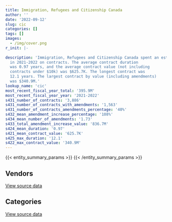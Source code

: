 ```yaml
---
title: Immigration, Refugees and Citizenship Canada
author: ''
date: '2022-09-12'
slug: cic
categories: []
tags: []
images:
  - /img/cover.png
r_init: |-
  
description: 'Immigration, Refugees and Citizenship Canada spent an estimated $395.9M
  in 2021-2022 on contracts. The average contract duration
  was 0.97 years, and the average contract value (not including
  contracts under $10k) was $625.7K. The longest contract was
  12.1 years. The largest contract by value (including amendments)
  was $340.9M.'
lookup_name: 'cic'
most_recent_fiscal_year_total: '395.9M'
most_recent_fiscal_year_year: '2021-2022'
s431_number_of_contracts: '3,886'
s431_number_of_contracts_with_amendments: '1,563'
s431_number_of_contracts_amendments_percentage: '40%'
s432_mean_amendment_increase_percentage: '108%'
s434_mean_number_of_amendments: '1.73'
s433_total_amendment_increase_value: '836.7M'
s424_mean_duration: '0.97'
s421_mean_contract_value: '625.7K'
s425_max_duration: '12.1'
s422_max_contract_value: '340.9M'
---
```


<script src="/rmarkdown-libs/htmlwidgets/htmlwidgets.js"></script>
<link href="/rmarkdown-libs/datatables-css/datatables-crosstalk.css" rel="stylesheet" />
<script src="/rmarkdown-libs/datatables-binding/datatables.js"></script>
<script src="/rmarkdown-libs/jquery/jquery-3.6.0.min.js"></script>
<link href="/rmarkdown-libs/dt-core-bootstrap/css/dataTables.bootstrap.min.css" rel="stylesheet" />
<link href="/rmarkdown-libs/dt-core-bootstrap/css/dataTables.bootstrap.extra.css" rel="stylesheet" />
<script src="/rmarkdown-libs/dt-core-bootstrap/js/jquery.dataTables.min.js"></script>
<script src="/rmarkdown-libs/dt-core-bootstrap/js/dataTables.bootstrap.min.js"></script>
<link href="/rmarkdown-libs/crosstalk/css/crosstalk.min.css" rel="stylesheet" />
<script src="/rmarkdown-libs/crosstalk/js/crosstalk.min.js"></script>
<script src="/rmarkdown-libs/htmlwidgets/htmlwidgets.js"></script>
<link href="/rmarkdown-libs/datatables-css/datatables-crosstalk.css" rel="stylesheet" />
<script src="/rmarkdown-libs/datatables-binding/datatables.js"></script>
<script src="/rmarkdown-libs/jquery/jquery-3.6.0.min.js"></script>
<link href="/rmarkdown-libs/dt-core-bootstrap/css/dataTables.bootstrap.min.css" rel="stylesheet" />
<link href="/rmarkdown-libs/dt-core-bootstrap/css/dataTables.bootstrap.extra.css" rel="stylesheet" />
<script src="/rmarkdown-libs/dt-core-bootstrap/js/jquery.dataTables.min.js"></script>
<script src="/rmarkdown-libs/dt-core-bootstrap/js/dataTables.bootstrap.min.js"></script>
<link href="/rmarkdown-libs/crosstalk/css/crosstalk.min.css" rel="stylesheet" />
<script src="/rmarkdown-libs/crosstalk/js/crosstalk.min.js"></script>

{{< entity_summary_params >}}
{{< /entity_summary_params >}}

## Vendors

<div id="htmlwidget-1" style="width:100%;height:auto;" class="datatables html-widget"></div>
<script type="application/json" data-for="htmlwidget-1">{"x":{"style":"bootstrap","filter":"none","vertical":false,"data":[["<a href=\"/vendors/73719_newfoundland_labrador/\">73719 Newfoundland Labrador<\/a>","<a href=\"/vendors/acart_communications/\">Acart Communications<\/a>","<a href=\"/vendors/accenture/\">Accenture<\/a>","<a href=\"/vendors/action_personnel_of_ottawa_hull/\">Action Personnel of Ottawa Hull<\/a>","<a href=\"/vendors/adga_group/\">ADGA Group<\/a>","<a href=\"/vendors/adobe/\">Adobe<\/a>","<a href=\"/vendors/adrm_technology_consulting/\">ADRM Technology Consulting<\/a>","<a href=\"/vendors/advanced_business_interiors/\">Advanced Business Interiors<\/a>","<a href=\"/vendors/advanced_chippewa_technologies/\">Advanced Chippewa Technologies<\/a>","<a href=\"/vendors/altis_human_resources/\">Altis Human Resources<\/a>","<a href=\"/vendors/aon_reed_stenhouse/\">Aon Reed Stenhouse<\/a>","<a href=\"/vendors/applied_electonics/\">Applied Electonics<\/a>","<a href=\"/vendors/artemp_personnel_services/\">Artemp Personnel Services<\/a>","<a href=\"/vendors/atco/\">ATCO<\/a>","<a href=\"/vendors/avi_spl_canada/\">AVI SPL Canada<\/a>","<a href=\"/vendors/bdo_canada/\">BDO Canada<\/a>","<a href=\"/vendors/ca/\">CA<\/a>","<a href=\"/vendors/cache_computer_consulting/\">Cache Computer Consulting<\/a>","<a href=\"/vendors/calian/\">Calian<\/a>","<a href=\"/vendors/canadian_bank_note_company/\">Canadian Bank Note Company<\/a>","<a href=\"/vendors/canadian_bureau_for_international_education/\">Canadian Bureau for International Education<\/a>","<a href=\"/vendors/canadian_corps_of_commissionaires/\">Canadian Corps of Commissionaires<\/a>","<a href=\"/vendors/canadian_red_cross/\">Canadian Red Cross<\/a>","<a href=\"/vendors/carahsoft_technology/\">Carahsoft Technology<\/a>","<a href=\"/vendors/carleton_university/\">Carleton University<\/a>","<a href=\"/vendors/cbci_telecom/\">CBCI Telecom<\/a>","<a href=\"/vendors/cdw_canada/\">CDW Canada<\/a>","<a href=\"/vendors/cgi/\">CGI<\/a>","<a href=\"/vendors/charron_human_resources/\">Charron Human Resources<\/a>","<a href=\"/vendors/cision_canada/\">Cision Canada<\/a>","<a href=\"/vendors/cistel_technology/\">Cistel Technology<\/a>","<a href=\"/vendors/cofomo/\">Cofomo<\/a>","<a href=\"/vendors/colliers_project_leaders/\">Colliers Project Leaders<\/a>","<a href=\"/vendors/commvault_systems/\">Commvault Systems<\/a>","<a href=\"/vendors/compugen/\">Compugen<\/a>","<a href=\"/vendors/contract_community/\">Contract Community<\/a>","<a href=\"/vendors/convergint_technologies/\">Convergint Technologies<\/a>","<a href=\"/vendors/coradix_technology_consulting/\">Coradix Technology Consulting<\/a>","<a href=\"/vendors/cossette_communications/\">Cossette Communications<\/a>","<a href=\"/vendors/csdc_systems/\">CSDC Systems<\/a>","<a href=\"/vendors/d_doyle_installations/\">D Doyle Installations<\/a>","<a href=\"/vendors/dalhousie_university/\">Dalhousie University<\/a>","<a href=\"/vendors/dalian_enterprises/\">Dalian Enterprises<\/a>","<a href=\"/vendors/data_communications_management/\">Data Communications Management<\/a>","<a href=\"/vendors/deloitte/\">Deloitte<\/a>","<a href=\"/vendors/donna_cona/\">Donna Cona<\/a>","<a href=\"/vendors/dynabook_canada/\">Dynabook Canada<\/a>","<a href=\"/vendors/dynamic_personnel_consultants/\">Dynamic Personnel Consultants<\/a>","<a href=\"/vendors/eberhard_von_huene_associates/\">Eberhard Von Huene Associates<\/a>","<a href=\"/vendors/ebsco_canada/\">EBSCO Canada<\/a>","<a href=\"/vendors/eclipsys_solutions/\">Eclipsys Solutions<\/a>","<a href=\"/vendors/ecole_de_langues_abce/\">Ecole De Langues Abce<\/a>","<a href=\"/vendors/ekos_research_associates/\">Ekos Research Associates<\/a>","<a href=\"/vendors/emtec/\">Emtec<\/a>","<a href=\"/vendors/environics_research_group/\">Environics Research Group<\/a>","<a href=\"/vendors/ernst_young/\">Ernst Young<\/a>","<a href=\"/vendors/esri/\">ESRI<\/a>","<a href=\"/vendors/excel_human_resources/\">Excel Human Resources<\/a>","<a href=\"/vendors/fast_forward_french/\">Fast Forward French<\/a>","<a href=\"/vendors/fmc_professionals/\">FMC Professionals<\/a>","<a href=\"/vendors/forrester_research/\">Forrester Research<\/a>","<a href=\"/vendors/fujitsu/\">Fujitsu<\/a>","<a href=\"/vendors/garda_security_group/\">Garda Security Group<\/a>","<a href=\"/vendors/gartner/\">Gartner<\/a>","<a href=\"/vendors/general_dynamics/\">General Dynamics<\/a>","<a href=\"/vendors/gilmore_reproductions/\">Gilmore Reproductions<\/a>","<a href=\"/vendors/global_knowledge/\">Global Knowledge<\/a>","<a href=\"/vendors/global_upholstery/\">Global Upholstery<\/a>","<a href=\"/vendors/goss_gilroy/\">Goss Gilroy<\/a>","<a href=\"/vendors/grand_toy/\">Grand Toy<\/a>","<a href=\"/vendors/graybridge_international_consulting/\">Graybridge International Consulting<\/a>","<a href=\"/vendors/haworth/\">Haworth<\/a>","<a href=\"/vendors/hypertec/\">Hypertec<\/a>","<a href=\"/vendors/ibiska_telecom/\">Ibiska Telecom<\/a>","<a href=\"/vendors/ibm_canada/\">IBM Canada<\/a>","<a href=\"/vendors/info_tech_research_group/\">Info Tech Research Group<\/a>","<a href=\"/vendors/insa/\">INSA<\/a>","<a href=\"/vendors/ipsos/\">Ipsos<\/a>","<a href=\"/vendors/iron_mountain/\">Iron Mountain<\/a>","<a href=\"/vendors/itex/\">ITEX<\/a>","<a href=\"/vendors/l_agence/\">L’Agence<\/a>","<a href=\"/vendors/l3harris/\">L3Harris<\/a>","<a href=\"/vendors/like_10/\">Like 10<\/a>","<a href=\"/vendors/lowe_martin_company/\">Lowe Martin Company<\/a>","<a href=\"/vendors/lro_staffing/\">LRO Staffing<\/a>","<a href=\"/vendors/lumina_it/\">Lumina IT<\/a>","<a href=\"/vendors/makwa_resourcing/\">Makwa Resourcing<\/a>","<a href=\"/vendors/maplesoft_consulting/\">Maplesoft Consulting<\/a>","<a href=\"/vendors/mckinsey_and_company/\">McKinsey and Company<\/a>","<a href=\"/vendors/mdos_consulting/\">MDOS Consulting<\/a>","<a href=\"/vendors/medavie/\">Medavie<\/a>","<a href=\"/vendors/media_q/\">Media Q<\/a>","<a href=\"/vendors/megalexis_communications/\">Megalexis Communications<\/a>","<a href=\"/vendors/microsoft_canada/\">Microsoft Canada<\/a>","<a href=\"/vendors/mindwire_systems/\">Mindwire Systems<\/a>","<a href=\"/vendors/mishkumi_technologies/\">Mishkumi Technologies<\/a>","<a href=\"/vendors/mitsubishi_motor_sales/\">Mitsubishi Motor Sales<\/a>","<a href=\"/vendors/mnp/\">MNP<\/a>","<a href=\"/vendors/modis_canada/\">Modis Canada<\/a>","<a href=\"/vendors/moore_canada/\">Moore Canada<\/a>","<a href=\"/vendors/mwco/\">MWCO<\/a>","<a href=\"/vendors/national_arts_centre/\">National Arts Centre<\/a>","<a href=\"/vendors/nations_translation_group/\">Nations Translation Group<\/a>","<a href=\"/vendors/nattiq/\">NATTIQ<\/a>","<a href=\"/vendors/nav_canada/\">NAV Canada<\/a>","<a href=\"/vendors/neptune_security_services/\">Neptune Security Services<\/a>","<a href=\"/vendors/nimble_information_strategies/\">Nimble Information Strategies<\/a>","<a href=\"/vendors/nisha_techonologies/\">Nisha Techonologies<\/a>","<a href=\"/vendors/nitam_solutions/\">Nitam Solutions<\/a>","<a href=\"/vendors/northern_micro/\">Northern Micro<\/a>","<a href=\"/vendors/nova_networks/\">Nova Networks<\/a>","<a href=\"/vendors/nua_office/\">NUA Office<\/a>","<a href=\"/vendors/ogilvy_montreal/\">Ogilvy Montreal<\/a>","<a href=\"/vendors/opentext/\">OpenText<\/a>","<a href=\"/vendors/oracle_canada/\">Oracle Canada<\/a>","<a href=\"/vendors/oxford_economics_usa/\">Oxford Economics USA<\/a>","<a href=\"/vendors/paladin_group/\">Paladin Group<\/a>","<a href=\"/vendors/panasonic/\">Panasonic<\/a>","<a href=\"/vendors/pattison_sign_group/\">Pattison Sign Group<\/a>","<a href=\"/vendors/pitney_bowes/\">Pitney Bowes<\/a>","<a href=\"/vendors/pleiad_canada/\">Pleiad Canada<\/a>","<a href=\"/vendors/portage_personnel/\">Portage Personnel<\/a>","<a href=\"/vendors/pra/\">PRA<\/a>","<a href=\"/vendors/pricewaterhouse_coopers/\">Pricewaterhouse Coopers<\/a>","<a href=\"/vendors/printers_plus/\">Printers Plus<\/a>","<a href=\"/vendors/procom_consultants/\">Procom Consultants<\/a>","<a href=\"/vendors/prosci_canada/\">Prosci Canada<\/a>","<a href=\"/vendors/purespirit_solutions/\">PureSpirIT Solutions<\/a>","<a href=\"/vendors/qmr/\">QMR<\/a>","<a href=\"/vendors/quintet_consulting/\">Quintet Consulting<\/a>","<a href=\"/vendors/randstad/\">Randstad<\/a>","<a href=\"/vendors/rapiscan_systems/\">Rapiscan Systems<\/a>","<a href=\"/vendors/rhea/\">RHEA<\/a>","<a href=\"/vendors/ricoh/\">Ricoh<\/a>","<a href=\"/vendors/samson_associes/\">Samson Associes<\/a>","<a href=\"/vendors/sap/\">SAP<\/a>","<a href=\"/vendors/sas_institute/\">SAS Institute<\/a>","<a href=\"/vendors/shi_canada/\">SHI Canada<\/a>","<a href=\"/vendors/si_systems/\">SI Systems<\/a>","<a href=\"/vendors/softchoice/\">Softchoice<\/a>","<a href=\"/vendors/softsim_technologies/\">Softsim Technologies<\/a>","<a href=\"/vendors/solotech/\">Solotech<\/a>","<a href=\"/vendors/st_john_ambulance/\">St John Ambulance<\/a>","<a href=\"/vendors/st_joseph_print_group/\">St Joseph Print Group<\/a>","<a href=\"/vendors/stantec/\">Stantec<\/a>","<a href=\"/vendors/super_channel_international/\">Super Channel International<\/a>","<a href=\"/vendors/supremex/\">SupremeX<\/a>","<a href=\"/vendors/systematix_solutions/\">Systematix Solutions<\/a>","<a href=\"/vendors/systemscope/\">Systemscope<\/a>","<a href=\"/vendors/teknion/\">Teknion<\/a>","<a href=\"/vendors/telus_canada/\">Telus Canada<\/a>","<a href=\"/vendors/the_aim_group/\">The AIM Group<\/a>","<a href=\"/vendors/the_halifax_group/\">The Halifax Group<\/a>","<a href=\"/vendors/the_right_door_consulting/\">The Right Door Consulting<\/a>","<a href=\"/vendors/thomas_schmidt/\">Thomas Schmidt<\/a>","<a href=\"/vendors/tiree/\">Tiree<\/a>","<a href=\"/vendors/toshiba_canada/\">Toshiba Canada<\/a>","<a href=\"/vendors/totem_offisource/\">Totem Offisource<\/a>","<a href=\"/vendors/toyota/\">Toyota<\/a>","<a href=\"/vendors/tpg_technology_consultants/\">TPG Technology Consultants<\/a>","<a href=\"/vendors/trm_technologies/\">TRM Technologies<\/a>","<a href=\"/vendors/university_of_alberta/\">University of Alberta<\/a>","<a href=\"/vendors/university_of_ottawa/\">University of Ottawa<\/a>","<a href=\"/vendors/university_of_toronto/\">University of Toronto<\/a>","<a href=\"/vendors/veritaaq_technology_house/\">Veritaaq Technology House<\/a>","<a href=\"/vendors/vfs_global/\">VFS Global<\/a>","<a href=\"/vendors/visa_services/\">Visa Services<\/a>","<a href=\"/vendors/vmware/\">VMware<\/a>","<a href=\"/vendors/wolters_kluwer/\">Wolters Kluwer<\/a>","<a href=\"/vendors/worldreach_software/\">Worldreach Software<\/a>","<a href=\"/vendors/xerox/\">Xerox<\/a>","<a href=\"/vendors/xpera_risk_mitigation_investigation/\">Xpera Risk Mitigation Investigation<\/a>","<a href=\"/vendors/zernam_enterprise/\">Zernam Enterprise<\/a>","<a href=\"/vendors/zycom/\">Zycom<\/a>"],[1246539.59,null,null,null,59158.92,null,1278477.01,720284.18,1546416.78,35200.11,3648.48,217390.01,null,5926.04,8182.04,176619,null,111452.99,1469608.02,40109155.91,26669.7,5140784.88,4995000,1074.8,null,347118.09,50795.54,3744431.72,null,78500.15,155219.4,784911.11,39103.57,187596.18,null,9465.58,null,3147793.88,2550378,122827.12,null,6904.11,2242410.95,240512.28,121541.12,null,null,82783.8,50522.35,49992.08,24460.51,134424.45,15760.94,260691.97,10565.13,null,85317.4,2681026.36,14000,null,165786.84,5867593.41,null,4096161.19,71538.84,507223.67,null,67152.52,24690.31,null,377079.61,null,128169.86,568807.08,992534.88,null,null,null,473696.12,86439.79,null,null,null,146095.83,null,264005.02,1072646.42,4403430.62,1869134.55,null,5449607.46,56500,null,1851444.82,11498765.11,544471.72,null,14199.26,7140781.48,null,119342.89,41033.39,null,null,14999999,null,25933.74,549985.54,124677.71,67826.18,null,null,null,72169.24,9764199.71,null,261690.83,25316.34,null,94852.51,null,37227.88,null,672773.62,71017.11,489653.18,null,195015.92,null,null,7582866.14,22616.43,null,921740.16,73009.13,1360581.29,700563.69,null,972784.02,58048.74,null,21930.47,null,11649.4,82811.97,25419.03,23249.75,137340.69,null,500342.9,25511.86,190550.87,null,null,null,210649.19,386347.14,null,62445.52,337005.11,427157.37,null,null,null,11862841.45,60019570.5,2852146.98,null,17098.05,300518.83,190723.38,null,52277.09,1110.14],[null,null,null,null,363616.03,null,3322363.81,211452.67,1187384.32,17660.16,10351.52,139022.32,null,36351.2,53928.55,107293.5,null,146599.95,480582.93,107954473.66,16453,6438803.2,null,403393.23,null,897626.83,49211.68,2920854.18,null,75963.52,234534.81,1004466.67,null,1191.41,24475.8,null,24649.72,3280977.89,2336412.46,233984.34,34175.61,null,2000187.5,260601.62,10999.47,298728.1,null,90296.01,105300.11,21994.44,34950.71,94380.82,null,243679.08,175730.35,57143.28,68442.83,1025898.22,null,106267.18,null,5694824.1,null,3181746.22,30565.99,679113.3,null,44179.91,54251.49,36813.3,256317.28,6979.08,777074.16,423838.91,444519.56,null,null,63342.31,463028.4,16404.55,49974.98,null,2608.45,145916.5,260072.79,357069.92,1029792.91,3598844.89,8584335.78,null,5464537.89,56500,null,2536654.14,13303288.84,4465990.09,null,null,8876192.5,null,19496.61,null,null,null,null,null,62088.22,492082.6,293415.14,149571.51,null,null,57470.92,17018.5,11221558.91,null,236959.62,16428.69,null,60324.17,3157.92,184127.1,12014.92,995404.76,null,716189.56,44460.84,2603904.02,null,120310.06,9253658.26,7559.47,34323.75,882740.23,112661,198788.7,78709.28,null,1076100.11,43064.18,null,null,null,null,null,4317.75,17328.55,null,null,133182.84,null,30215.03,44056.22,4810.89,null,81704.6,null,null,70630.84,36149.43,228296.46,14000,null,null,12902924.88,51617421.02,2859961.08,null,null,null,182487.15,null,10715.07,24284.35],[null,284986,7057795.55,460795.66,397224.81,39522.79,5085518.86,172918.97,1106617.36,null,null,18046.19,9193.59,29485.57,null,102255.74,null,166237.39,null,115427635.27,20000,11357806.76,10731.86,27773.95,54240,123354.29,253367.73,2459350.59,8833.45,26130,null,1093252.22,null,25987.53,null,null,64265.34,3829781.71,2497855.59,99965.14,null,null,1925199.06,259889.59,6854340.91,297911.9,2503294.34,23343.57,null,30439.88,65222.4,16031.8,null,null,116858.36,81220.82,46390.83,962148.45,null,null,35645.4,5679264.47,null,3499296.77,27061.7,677257.8,13790.52,28574.35,39790.12,359616.46,261544.68,30161.03,656071.33,563944.42,2278970.76,null,9844.33,246853.45,1338394.81,14677.53,6447254.21,null,27608.06,11493.09,106758.27,279428.5,1056219.98,2620856.59,9858451.63,7052.58,7067559.96,56500,null,2868103.21,13977235.32,null,null,null,8647760.88,10212.49,null,null,null,11201.24,null,null,61918.58,287083.99,305061.23,501689.6,null,83182.63,912.24,null,6808133.01,null,61856.96,null,45207.13,50933.41,20320.26,183624.02,67468.42,550364.16,22148,631015.25,139762.46,877145.16,105047.86,102613.44,7108474.06,null,null,978610.21,76416.25,1227675.95,556244.56,1771.21,4005525.23,173830.72,null,null,4170556.78,null,null,null,30109.61,null,98253.5,364142.39,55922.64,132873.32,263615.1,17122.41,112322,null,null,24975.24,null,454310.29,290346.84,null,null,17566.19,13877842.52,39346656.61,2852146.98,10075.82,null,null,86583.16,null,null,null],[null,null,13305034.72,2478925.84,503654.31,8040.91,7636592.87,210502.59,1450115.72,22445.26,null,22495.43,86682.39,29485.57,null,167866.05,767.68,165022.97,91455.28,118509841.94,null,15756500.53,92220.56,1320777.62,null,null,641387.91,2336757.07,58471.55,26130,null,null,null,null,null,null,null,3983776.66,1108701.76,null,null,null,1549241.19,223050.88,13427872.21,6632.61,3984683.73,15619.27,null,62573.02,71214.38,105507.89,null,null,221100.93,null,152271.06,1099366.71,12672,null,11494.35,544587,678924.56,4345940.27,null,677257.8,12317,null,21474.77,26534.72,195655.26,null,14690,548666.08,2800455.47,61937.16,40035.15,106643.36,3691200.72,14677.53,20608212.85,25076.33,23645.75,6442.06,72456.29,692010.41,1061934.01,4185021.75,7427600.54,91935.42,6556563.27,56500,4705.75,3043708.18,13593873.29,null,86040.73,null,10488776.96,null,null,null,25567.29,19522.56,null,2000000,61918.58,null,48745.26,1416370.41,19172.47,313359.23,null,null,7265480.52,5851.23,null,null,null,45569.4,35999.38,175322.83,67468.42,1359010.68,30577.8,112395.88,390437.6,null,327740.27,83530.53,9227925.47,null,39996.35,1093629.66,94754.74,261014.55,null,10674.68,11491497.5,null,78848.58,null,4517071.88,null,null,null,54836.64,null,99993.7,296584.44,119587.71,968499.68,235210.89,25425,189840,null,null,null,null,543144.38,467312.85,null,11865,1587.31,18623828.13,39346656.61,2852146.98,18640.27,810.05,null,null,8832069.7,null,null]],"container":"<table class=\"table table-striped table-hover row-border order-column display\">\n  <thead>\n    <tr>\n      <th>Vendor<\/th>\n      <th>2018-2019<\/th>\n      <th>2019-2020<\/th>\n      <th>2020-2021<\/th>\n      <th>2021-2022<\/th>\n    <\/tr>\n  <\/thead>\n<\/table>","options":{"order":[[4,"desc"]],"pageLength":10,"autoWidth":true,"columnDefs":[{"targets":1,"render":"function(data, type, row, meta) {\n    return type !== 'display' ? data : DTWidget.formatCurrency(data, \"$\", 2, 3, \",\", \".\", true, null);\n  }"},{"targets":2,"render":"function(data, type, row, meta) {\n    return type !== 'display' ? data : DTWidget.formatCurrency(data, \"$\", 2, 3, \",\", \".\", true, null);\n  }"},{"targets":3,"render":"function(data, type, row, meta) {\n    return type !== 'display' ? data : DTWidget.formatCurrency(data, \"$\", 2, 3, \",\", \".\", true, null);\n  }"},{"targets":4,"render":"function(data, type, row, meta) {\n    return type !== 'display' ? data : DTWidget.formatCurrency(data, \"$\", 2, 3, \",\", \".\", true, null);\n  }"},{"width":"16%","targets":[1,2,3,4]},{"className":"dt-right","targets":[1,2,3,4]}],"orderClasses":false}},"evals":["options.columnDefs.0.render","options.columnDefs.1.render","options.columnDefs.2.render","options.columnDefs.3.render"],"jsHooks":[]}</script>
<p class="text-right">
<a href="https://github.com/GoC-Spending/contracts-data/tree/main/data/out/departments/cic/summary_by_fiscal_year_by_vendor.csv" class="source-data-link btn btn-link">View source data</a>
</p>

## Categories

<div id="htmlwidget-2" style="width:100%;height:auto;" class="datatables html-widget"></div>
<script type="application/json" data-for="htmlwidget-2">{"x":{"style":"bootstrap","filter":"none","vertical":false,"data":[["<a href=\"/categories/facilities_and_construction/\">Facilities and construction<\/a>","<a href=\"/categories/office_management/\">Office management<\/a>","<a href=\"/categories/professional_services/\">Professional services<\/a>","<a href=\"/categories/information_technology/\">Information technology<\/a>","<a href=\"/categories/medical/\">Medical<\/a>","<a href=\"/categories/transportation_and_logistics/\">Transportation and logistics<\/a>","<a href=\"/categories/industrial_products_and_services/\">Industrial products and services<\/a>","<a href=\"/categories/travel/\">Travel<\/a>","<a href=\"/categories/security_and_protection/\">Security and protection<\/a>","<a href=\"/categories/human_capital/\">Human capital<\/a>"],[68990.89,44368874.07,79865144.67,115761885.53,5449607.46,269789.76,481399.94,3648.48,5326228.13,1307737.2],[67681.44,111681578.55,66351952.35,111751538.7,5514512.87,271757.06,671401.29,19932.77,6438803.2,1613413.89],[41350.57,119204190.18,56760056.91,126926160.76,13514814.18,193405.5,1451120.15,337339.17,11402371.5,1804893.12],[62706.44,122727137.03,61071469.24,162554759.95,27628028.68,242253.28,337000.54,469012.53,18765752.93,2085159.84]],"container":"<table class=\"table table-striped table-hover row-border order-column display\">\n  <thead>\n    <tr>\n      <th>Category<\/th>\n      <th>2018-2019<\/th>\n      <th>2019-2020<\/th>\n      <th>2020-2021<\/th>\n      <th>2021-2022<\/th>\n    <\/tr>\n  <\/thead>\n<\/table>","options":{"order":[[4,"desc"]],"dom":"t","pageLength":30,"autoWidth":true,"columnDefs":[{"targets":1,"render":"function(data, type, row, meta) {\n    return type !== 'display' ? data : DTWidget.formatCurrency(data, \"$\", 2, 3, \",\", \".\", true, null);\n  }"},{"targets":2,"render":"function(data, type, row, meta) {\n    return type !== 'display' ? data : DTWidget.formatCurrency(data, \"$\", 2, 3, \",\", \".\", true, null);\n  }"},{"targets":3,"render":"function(data, type, row, meta) {\n    return type !== 'display' ? data : DTWidget.formatCurrency(data, \"$\", 2, 3, \",\", \".\", true, null);\n  }"},{"targets":4,"render":"function(data, type, row, meta) {\n    return type !== 'display' ? data : DTWidget.formatCurrency(data, \"$\", 2, 3, \",\", \".\", true, null);\n  }"},{"width":"16%","targets":[1,2,3,4]},{"className":"dt-right","targets":[1,2,3,4]}],"orderClasses":false,"lengthMenu":[10,25,30,50,100]}},"evals":["options.columnDefs.0.render","options.columnDefs.1.render","options.columnDefs.2.render","options.columnDefs.3.render"],"jsHooks":[]}</script>
<p class="text-right">
<a href="https://github.com/GoC-Spending/contracts-data/tree/main/data/out/departments/cic/summary_by_fiscal_year_by_category.csv" class="source-data-link btn btn-link">View source data</a>
</p>
